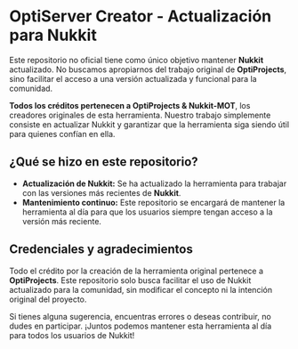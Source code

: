 # OptiServer Creator - Actualización para Nukkit

Este repositorio no oficial tiene como único objetivo mantener **Nukkit** actualizado. No buscamos apropiarnos del trabajo original de **OptiProjects**, sino facilitar el acceso a una versión actualizada y funcional para la comunidad.  

**Todos los créditos pertenecen a OptiProjects & Nukkit-MOT**, los creadores originales de esta herramienta. Nuestro trabajo simplemente consiste en actualizar Nukkit y garantizar que la herramienta siga siendo útil para quienes confían en ella.

## ¿Qué se hizo en este repositorio?
- **Actualización de Nukkit:** Se ha actualizado la herramienta para trabajar con las versiones más recientes de **Nukkit**.
- **Mantenimiento continuo:** Este repositorio se encargará de mantener la herramienta al día para que los usuarios siempre tengan acceso a la versión más reciente.

## Credenciales y agradecimientos
Todo el crédito por la creación de la herramienta original pertenece a **OptiProjects**. Este repositorio solo busca facilitar el uso de Nukkit actualizado para la comunidad, sin modificar el concepto ni la intención original del proyecto.

Si tienes alguna sugerencia, encuentras errores o deseas contribuir, no dudes en participar. ¡Juntos podemos mantener esta herramienta al día para todos los usuarios de Nukkit!

